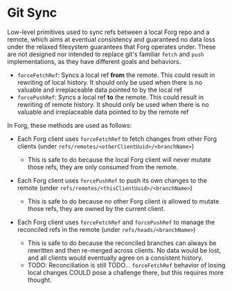 # Git Sync

Low-level primitives used to sync refs between a local Forg repo and a remote,
which aims at eventual consistency and guaranteed no data loss under the relaxed filesystem guarantees that Forg operates under.
These are not designed nor intended to replace git's familiar `fetch` and `push` implementations, as they have different goals and behaviors.

* `forceFetchRef`: Syncs a local ref **from** the remote. This could result in rewriting of local history. It should only be used when there is no valuable and irreplaceable data pointed to by the local ref
* `forcePushRef`: Syncs a local ref **to** the remote. This could result in rewriting of remote history. It should only be used when there is no valuable and irreplaceable data pointed to by the remote ref

In Forg, these methods are used as follows:

* Each Forg client uses `forceFetchRef` to fetch changes from other Forg clients (under `refs/remotes/<otherClientUuid>/<branchName>`)
  - This is safe to do because the local Forg client will never mutate those refs, they are only consumed from the remote.

* Each Forg client uses `forcePushRef` to push its own changes to the remote (under `refs/remotes/<thisClientUuid>/<branchName>`)
  - This is safe to do because no other Forg client is allowed to mutate those refs, they are owned by the current client.

* Each Forg client uses `forceFetchRef` and `forcePushRef` to manage the reconciled refs in the remote (under `refs/heads/<branchName>`)
  - This is safe to do because the reconciled branches can always be rewritten and then re-merged across clients. No data would be lost, and all clients would eventually agree on a consistent history.
  - TODO: Reconciliation is still TODO... `forceFetchRef` behavior of losing local changes COULD pose a challenge there, but this requires more thought.
